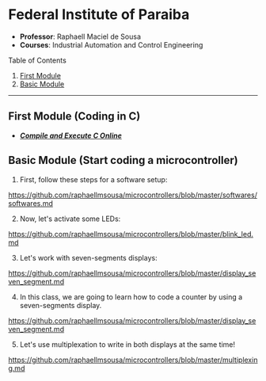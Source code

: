 # Federal Institute of Paraiba
* **Professor**: Raphaell Maciel de Sousa
* **Courses**: Industrial Automation and Control Engineering

Table of Contents 

 1. [First Module](#first)
 2. [Basic Module](#basic)

*******

<div id='first'/>

## First Module (Coding in C)

* **[*Compile and Execute C Online*](https://www.tutorialspoint.com/compile_c_online.php)**  

<div id='basic'/>

## Basic Module (Start coding a microcontroller)

1. First, follow these steps for a software setup:

https://github.com/raphaellmsousa/microcontrollers/blob/master/softwares/softwares.md

2. Now, let's activate some LEDs:

https://github.com/raphaellmsousa/microcontrollers/blob/master/blink_led.md

3. Let's work with seven-segments displays:

https://github.com/raphaellmsousa/microcontrollers/blob/master/display_seven_segment.md

4. In this class, we are going to learn how to code a counter by using a seven-segments display.

https://github.com/raphaellmsousa/microcontrollers/blob/master/display_seven_segment.md

5. Let's use multiplexation to write in both displays at the same time!

https://github.com/raphaellmsousa/microcontrollers/blob/master/multiplexing.md
